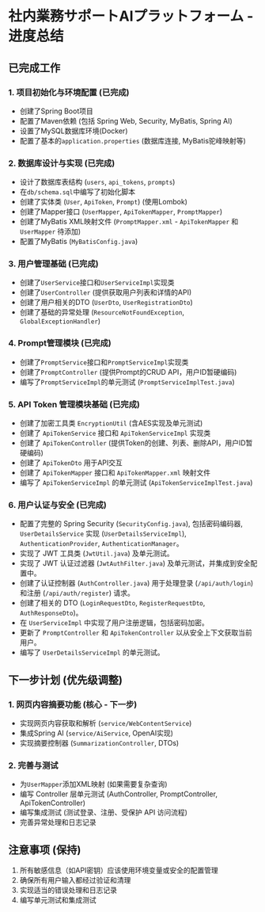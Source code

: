 # 社内業務サポートAIプラットフォーム - 进度总结

## 已完成工作

### 1. 项目初始化与环境配置 (已完成)
- 创建了Spring Boot项目
- 配置了Maven依赖 (包括 Spring Web, Security, MyBatis, Spring AI)
- 设置了MySQL数据库环境(Docker)
- 配置了基本的`application.properties` (数据库连接, MyBatis驼峰映射等)

### 2. 数据库设计与实现 (已完成)
- 设计了数据库表结构 (`users`, `api_tokens`, `prompts`)
- 在`db/schema.sql`中编写了初始化脚本
- 创建了实体类 (`User`, `ApiToken`, `Prompt`) (使用Lombok)
- 创建了Mapper接口 (`UserMapper`, `ApiTokenMapper`, `PromptMapper`)
- 创建了MyBatis XML映射文件 (`PromptMapper.xml` - `ApiTokenMapper` 和 `UserMapper` 待添加)
- 配置了MyBatis (`MyBatisConfig.java`)

### 3. 用户管理基础 (已完成)
- 创建了`UserService`接口和`UserServiceImpl`实现类
- 创建了`UserController` (提供获取用户列表和详情的API)
- 创建了用户相关的DTO (`UserDto`, `UserRegistrationDto`)
- 创建了基础的异常处理 (`ResourceNotFoundException`, `GlobalExceptionHandler`)

### 4. Prompt管理模块 (已完成)
- 创建了`PromptService`接口和`PromptServiceImpl`实现类
- 创建了`PromptController` (提供Prompt的CRUD API，用户ID暂硬编码)
- 编写了`PromptServiceImpl`的单元测试 (`PromptServiceImplTest.java`)

### 5. API Token 管理模块基础 (已完成)
- 创建了加密工具类 `EncryptionUtil` (含AES实现及单元测试)
- 创建了 `ApiTokenService` 接口和 `ApiTokenServiceImpl` 实现类
- 创建了 `ApiTokenController` (提供Token的创建、列表、删除API，用户ID暂硬编码)
- 创建了 `ApiTokenDto` 用于API交互
- 创建了 `ApiTokenMapper` 接口和 `ApiTokenMapper.xml` 映射文件
- 编写了 `ApiTokenServiceImpl` 的单元测试 (`ApiTokenServiceImplTest.java`)

### 6. 用户认证与安全 (已完成)
- 配置了完整的 Spring Security (`SecurityConfig.java`), 包括密码编码器, `UserDetailsService` 实现 (`UserDetailsServiceImpl`), `AuthenticationProvider`, `AuthenticationManager`。
- 实现了 JWT 工具类 (`JwtUtil.java`) 及单元测试。
- 实现了 JWT 认证过滤器 (`JwtAuthFilter.java`) 及单元测试，并集成到安全配置中。
- 创建了认证控制器 (`AuthController.java`) 用于处理登录 (`/api/auth/login`) 和注册 (`/api/auth/register`) 请求。
- 创建了相关的 DTO (`LoginRequestDto`, `RegisterRequestDto`, `AuthResponseDto`)。
- 在 `UserServiceImpl` 中实现了用户注册逻辑，包括密码加密。
- 更新了 `PromptController` 和 `ApiTokenController` 以从安全上下文获取当前用户。
- 编写了 `UserDetailsServiceImpl` 的单元测试。

## 下一步计划 (优先级调整)

### 1. 网页内容摘要功能 (核心 - 下一步)
- 实现网页内容获取和解析 (`service/WebContentService`)
- 集成Spring AI (`service/AiService`, OpenAI实现)
- 实现摘要控制器 (`SummarizationController`, DTOs)

### 2. 完善与测试
- 为`UserMapper`添加XML映射 (如果需要复杂查询)
- 编写 Controller 层单元测试 (AuthController, PromptController, ApiTokenController)
- 编写集成测试 (测试登录、注册、受保护 API 访问流程)
- 完善异常处理和日志记录

## 注意事项 (保持)

1. 所有敏感信息（如API密钥）应该使用环境变量或安全的配置管理
2. 确保所有用户输入都经过验证和清理
3. 实现适当的错误处理和日志记录
4. 编写单元测试和集成测试
